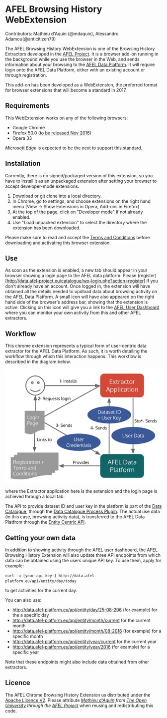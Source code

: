 # AFEL Browsing History WebExtension
Contributors: Mathieu d'Aquin (@mdaquin), Alessandro Adamou(@anticitizen79)

The AFEL Browsing History WebExtension is one of the Browsing History Extractors developed in the [AFEL Project](http://afel-project.eu). It is a browser add-on running in the background while you use the browser in the Web, and sends information about your browsing to the [AFEL Data Platform](http://data.afel-project.eu). It will require login onto the AFEL Data Platform, either with an existing account or through registration.

This add-on has been developed as a WebExtension, the preferred format for browser extensions that will become a standard in 2017.

## Requirements

This WebExtension works on any of the following browsers:
- Google Chrome
- Firefox 50.0 ([to be released Nov 2016](https://wiki.mozilla.org/RapidRelease/Calendar))
- Opera 33

_Microsoft Edge_ is expected to be the next to support this standard.

## Installation 
Currently, there is no signed/packaged version of this extension, so you have to install it as an unpackaged extension after setting your browser to accept developer-mode extensions.

1. Download or git clone into a local directory. 
2. In Chrome, go to settings, and choose extensions on the right hand menu (View -> Show Extensions in Opera, Add-ons in Firefox)
3. At the top of the page, click on "Developer mode" if not already enabled. 
4. Use "Load unpacked extension" to select the directory where the extension has been downloaded.

Please make sure to read and accept the [Terms and Conditions](http://data.afel-project.eu/catalogue/index.php/terms-browsing/) before downloading and activating this browser extension.

## Use
As soon as the extension is enabled, a new tab should appear in your browser showing a login page to the AFEL data platform. Please (register)[http://data.afel-project.eu/catalogue/wp-login.php?action=register] if you don't already have an account. Once logged in, the extension will have obtained all the details needed to updload data about browsing activity on the AFEL Data Platform. A small icon will have also appeared on the right hand side of the browser's address bar, showing that the extension is active. Clicking on this icon will give you a link to the [AFEL User Dashboard](http://data.afel-project.eu/catalogue/index.php/user-dashboard/) where you can monitor your own activity from this and other AFEL extractors.


## Workflow

This chrome extension represents a typical form of user-centric data extractor for the AFEL Data Platform. As such, it is worth detailing the workflow through which this interaction happens. This workflow is described in the diagram below.

![AFEL Browsing History Extension workflow](doc/workflow.png "AFEL Browsing History Extension")

where the Extractor application here is the extension and the login page is achieved through a local tab.

The API to provide dataset ID and user key in the platform is part of the [Data Catalogue](https://github.com/afel-project/datahub-catalogue), through the [Data Catalogue Process Plugin](https://github.com/afel-project/data-catalogue-process-wordpress). The actual use data (in this case, browsing activity data), is transferred to the AFEL Data Platfrom through the [Entity Centric API](https://github.com/afel-project/entity-centric-api).

## Getting your own data
In addition to showing activity through the AFEL user dashboard, the AFEL Browsing History Extension will also update three API endpoints from which data can be obtained using the users unique API key. To use them, apply for example:

`curl -u [your-api-key:] http://data.afel-platform.eu/api/entity/day/today`

to get activities for the current day. 

You can also use:
- http://data.afel-platform.eu/api/entity/day/25-08-206 (for example) for the a specific day
- http://data.afel-platform.eu/api/entity/month/current for the current month
- http://data.afel-platform.eu/api/entity/month/08-2016 (for example) for a specific month
- http://data.afel-platform.eu/api/entity/year/current for the current year
- http://data.afel-platform.eu/api/entity/year/2016 (for example) for a specific year


Note that these endpoints might also include data obtained from other extractors.


## Licence 
The AFEL Chrome Browsing History Extension us distributed under the [Apache Licence V2](https://www.apache.org/licenses/LICENSE-2.0). Please attribute *[Mathieu d'Aquin](http://mdaquin.net) from [The Open University](http://www.open.ac.uk) through the [AFEL Project](http://afel-project.eu)* when reusing and redistributing this code.
